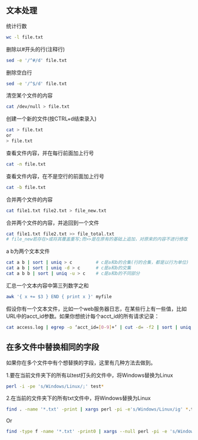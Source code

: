 文本处理
--------

统计行数
```sh
wc -l file.txt
```
删除以#开头的行(注释行)
```sh
sed -e '/^#/d' file.txt
```
删除空白行
```sh
sed -e '/^$/d' file.txt
```

清空某个文件的内容
```sh
cat /dev/null > file.txt
```
创建一个新的文件(按CTRL+d结束录入)
```sh
cat > file.txt
or
> file.txt
```
查看文件内容，并在每行前面加上行号
```sh
cat -n file.txt
```
查看文件内容，在不是空行的前面加上行号
```sh
cat -b file.txt
```
合并两个文件的内容
```sh
cat file1.txt file2.txt > file_new.txt
```
合并两个文件的内容，并追回到一个文件
```sh
cat file1.txt file2.txt >> file_total.txt
# file_new若存在>或将其覆盖重写;而>>是在原有的基础上追加，对原来的内容不进行修改
```

a b为两个文本文件
```sh
cat a b | sort | uniq > c         # c是a和b的合集(行的合集，都是以行为单位)
cat a b | sort | uniq -d > c      # c是a和b的交集
cat a b b | sort | uniq -u > c    # c是a和b的不同部分
```

汇总一个文本内容中第三列数字之和
```sh
awk '{ x += $3 } END { print x }' myfile
```

假设你有一个文本文件，比如一个web服务器日志，在某些行上有一些值，比如URL中的acct_id参数。如果你想统计每个acct_id的所有请求记录：
```sh
cat access.log | egrep -o ‘acct_id=[0-9]+’ | cut -d= -f2 | sort | uniq -c | sort -rn
```

在多文件中替换相同的字段
------------------------
如果你在多个文件中有个想替换的字段，这里有几种方法去做到。

1.要在当前文件夹下的所有以test打头的文件中，将Windows替换为Linux
```sh
perl -i -pe 's/Windows/Linux/;' test*
```
2.在当前的文件夹下的所有txt文件中，将Windows替换为Linux
```sh
find . -name '*.txt' -print | xargs perl -pi -e's/Windows/Linux/ig' *.txt
```
Or
```sh
find -type f -name '*.txt' -print0 | xargs --null perl -pi -e 's/Windows/Linux/'
```
